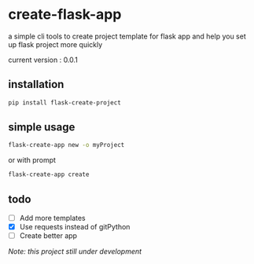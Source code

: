 # create-flask-app

a simple cli tools to create project template for flask app and help you set up flask project more quickly

current version : 0.0.1

## installation
```bash
pip install flask-create-project
```

## simple usage
```bash
flask-create-app new -o myProject
```

or with prompt 

```bash
flask-create-app create
```
## todo
- [ ] Add more templates
- [x] Use requests instead of gitPython
- [ ] Create better app

*Note: this project still under development*
